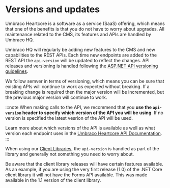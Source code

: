 # Versions and updates

Umbraco Heartcore is a software as a service (SaaS) offering, which means that one of the benefits is that you do not have to worry about upgrades. All maintenance related to the CMS, its features and APIs are handled by Umbraco HQ.

Umbraco HQ will regularly be adding new features to the CMS and new capabilities to the REST APIs. Each time new endpoints are added to the REST API the `api-version` will be updated to reflect the changes. API releases and versioning is handled following the [ASP.NET API versioning guidelines](https://github.com/microsoft/aspnet-api-versioning).

We follow semver in terms of versioning, which means you can be sure that existing APIs will continue to work as expected without breaking. If a breaking change is required then the major version will be incremented, but the previous major version will continue to work.

:::note
When making calls to the API, we recommend that you **use the `api-version` header to specify which version of the API you will be using**. If no version is specified the latest vesrion of the API will be used.

Learn more about which versions of the API is available as well as what version each endpoint uses in the [Umbraco Heartcore API Documentation](https://our.umbraco.com/documentation/Umbraco-Heartcore/API-Documentation/).
:::

When using our [Client Libraries](client-libraries/README.md), the `api-version` is handled as part of the library and generally not something you need to worry about.

Be aware that the client library releases will have certain features available. As an example, if you are using the very first release (1.0) of the .NET Core client library it will not have the Forms API available. This was made available in the 1.1 version of the client library.
